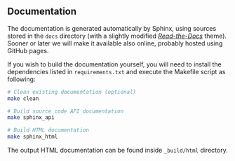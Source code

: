 ## Documentation

The documentation is generated automatically by Sphinx, using sources stored in the `docs` directory
(with a slightly modified [*Read-the-Docs*](https://readthedocs.org/) theme).
Sooner or later we will make it available also online, probably hosted using GitHub pages. 

If you wish to build the documentation yourself, you will need to install the dependencies listed in `requirements.txt`
and execute the Makefile script as following:
```bash
# Clean existing documentation (optional)
make clean

# Build source code API documentation
make sphinx_api

# Build HTML documentation
make sphinx_html
```
The output HTML documentation can be found inside `_build/html` directory.
